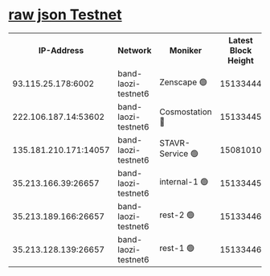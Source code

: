 
[raw json Testnet](https://rpc-check.bandt.stavr.tech/bandt/rpcbandt_result.json)
=

<table><tr><th>IP-Address</th><th>Network</th><th>Moniker</th><th>Latest Block Height</th><th>Earliest Block Height</th><th>Catching Up</th><th>Tx Index</th><th>Voting Power</th><th>Scan Time</th></tr><tr><td>93.115.25.178:6002</td><td>band-laozi-testnet6</td><td>Zenscape 🟢</td><td>15133444</td><td>12460001</td><td>False</td><td>on</td><td>0</td><td>2024-01-23T10:18:19.142770876UTC</td></tr><tr><td>222.106.187.14:53602</td><td>band-laozi-testnet6</td><td>Cosmostation 🔴</td><td>15133445</td><td>13177501</td><td>False</td><td>on</td><td>2203623</td><td>2024-01-23T10:18:20.995897650UTC</td></tr><tr><td>135.181.210.171:14057</td><td>band-laozi-testnet6</td><td>STAVR-Service 🟢</td><td>15081010</td><td>14547001</td><td>False</td><td>on</td><td>0</td><td>2024-01-23T10:18:19.586929298UTC</td></tr><tr><td>35.213.166.39:26657</td><td>band-laozi-testnet6</td><td>internal-1 🟢</td><td>15133445</td><td>15033445</td><td>False</td><td>on</td><td>0</td><td>2024-01-23T10:18:21.923373377UTC</td></tr><tr><td>35.213.189.166:26657</td><td>band-laozi-testnet6</td><td>rest-2 🟢</td><td>15133446</td><td>15033446</td><td>False</td><td>on</td><td>0</td><td>2024-01-23T10:18:22.830575002UTC</td></tr><tr><td>35.213.128.139:26657</td><td>band-laozi-testnet6</td><td>rest-1 🟢</td><td>15133446</td><td>15033446</td><td>False</td><td>on</td><td>0</td><td>2024-01-23T10:18:23.776288687UTC</td></tr></table>
